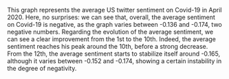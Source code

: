 This graph represents the average US twitter sentiment on Covid-19 in April 2020. 
Here, no surprises: we can see that, overall, the average sentiment on Covid-19 is negative, as the graph varies between -0.136 and -0.174, two negative numbers. 
Regarding the evolution of the average sentiment, we can see a clear improvement from the 1st to the 10th. Indeed, the average sentiment reaches his peak around the 10th, before a strong decrease. 
From the 12th, the average sentiment starts to stabilize itself around -0.165, although it varies between -0.152 and -0.174, showing a certain instability in the degree of negativity. 
